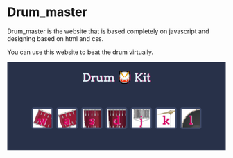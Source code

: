 # Drum_master

Drum_master is the website that is based completely on javascript and designing based on html and css.

You can use this website to beat the drum virtually.

![](images/a.png)
